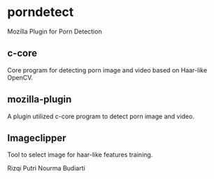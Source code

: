 # porndetect
Mozilla Plugin for Porn Detection

<h2>c-core</h2>
Core program for detecting porn image and video based on Haar-like OpenCV.

<h2>mozilla-plugin</h2>
A plugin utilized c-core program to detect porn image and video.

<h2>Imageclipper</h2>
Tool to select image for haar-like features training.


Rizqi Putri Nourma Budiarti